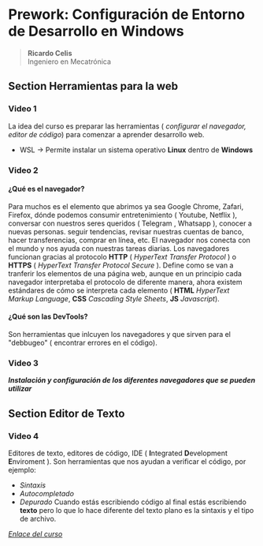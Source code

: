 # Prework: Configuración de Entorno de Desarrollo en Windows
> **Ricardo Celis**  
> Ingeniero en Mecatrónica
## Section Herramientas para la web
### Video 1
La idea del curso es preparar las herramientas ( *configurar el navegador, editor de código*) para comenzar a aprender desarrollo web.

- WSL -> Permite instalar un sistema operativo **Linux** dentro de **Windows**

### Video 2
#### ¿Qué es el navegador?
Para muchos es el elemento que abrimos ya sea Google Chrome, Zafari, Firefox, dónde podemos consumir entretenimiento ( Youtube, Netflix ), conversar con nuestros seres queridos ( Telegram , Whatsapp ), conocer a nuevas personas. seguir tendencias, revisar nuestras cuentas de banco, hacer transferencias, comprar en línea, etc. El navegador nos conecta con el mundo y nos ayuda con nuestras tareas diarias.
Los navegadores funcionan gracias al protocolo **HTTP** ( *HyperText Transfer Protocol* ) o **HTTPS** ( *HyperText Transfer Protocol Secure* ). Define como se van a tranferir los elementos de una página web, aunque en un principio cada navegador interpretaba el protocolo de diferente manera, ahora existem estándares de cómo se interpreta cada elemento ( **HTML** *HyperText Markup Language*, **CSS** *Cascading Style Sheets*, **JS** *Javascript*).
#### ¿Qué son las **DevTools**?
Son herramientas que inlcuyen los navegadores y que sirven para el "debbugeo" ( encontrar errores en el código).

### Video 3
***Instalación y configuración de los diferentes navegadores que se pueden utilizar***

## Section Editor de Texto
### Video 4
Editores de texto, editores de código, IDE ( **I**ntegrated **D**evelopment **E**nviroment ). Son herramientas que nos ayudan a verificar el código, por ejemplo:
- *Sintaxis*
- *Autocompletado*
- *Depurado*
Cuando estás escribiendo código al final estás escribiendo **texto** pero lo que lo hace diferente del texto plano es la sintaxis y el tipo de archivo.

[_Enlace del curso_](https://platzi.com/clases/prework-windows/) 
